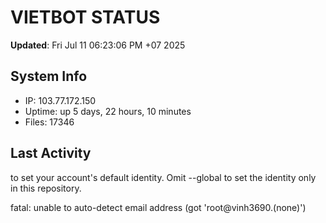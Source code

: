 # VIETBOT STATUS
**Updated**: Fri Jul 11 06:23:06 PM +07 2025

## System Info
- IP: 103.77.172.150
- Uptime: up 5 days, 22 hours, 10 minutes
- Files: 17346

## Last Activity

to set your account's default identity.
Omit --global to set the identity only in this repository.

fatal: unable to auto-detect email address (got 'root@vinh3690.(none)')
